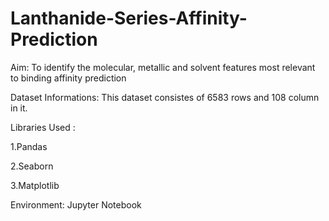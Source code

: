 # Lanthanide-Series-Affinity-Prediction

Aim: To identify the molecular, metallic and solvent features most relevant to binding affinity prediction

Dataset Informations: 
This dataset consistes of 6583 rows and 108 column in it. 

Libraries Used :

1.Pandas 

2.Seaborn 

3.Matplotlib

Environment: Jupyter Notebook
